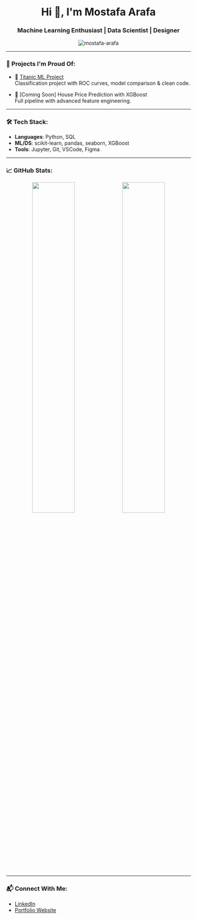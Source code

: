 <h1 align="center">Hi 👋, I'm Mostafa Arafa</h1>
<h3 align="center">Machine Learning Enthusiast | Data Scientist | Designer</h3>

<p align="center">
  <img src="https://komarev.com/ghpvc/?username=mostafa-arafa&label=Profile%20views&color=0e75b6&style=flat" alt="mostafa-arafa" />
</p>

---

### 💼 Projects I'm Proud Of:
- 🎯 [Titanic ML Project](https://github.com/mostafa-arafa/titanic-ml-project)  
  Classification project with ROC curves, model comparison & clean code.

- 🧠 [Coming Soon] House Price Prediction with XGBoost  
  Full pipeline with advanced feature engineering.

---

### 🛠️ Tech Stack:
- **Languages**: Python, SQL  
- **ML/DS**: scikit-learn, pandas, seaborn, XGBoost  
- **Tools**: Jupyter, Git, VSCode, Figma  

---

### 📈 GitHub Stats:

<p align="center">
  <img src="https://github-readme-stats.vercel.app/api?username=mostafa-arafa&show_icons=true&theme=tokyonight" width="48%" />
  <img src="https://github-readme-stats.vercel.app/api/top-langs/?username=mostafa-arafa&layout=compact&theme=tokyonight" width="48%" />
</p>

---

### 📬 Connect With Me:
- [LinkedIn](https://linkedin.com/in/your-profile)
- [Portfolio Website](https://your-portfolio.com)
